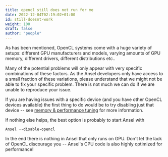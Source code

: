 ```yaml
---
title: opencl still does not run for me
date: 2022-12-04T02:19:02+01:00
id: still-doesnt-work
weight: 100
draft: false
author: "people"
---
```


As has been mentioned, OpenCL systems come with a huge variety of setups: different GPU manufacturers and models, varying amounts of GPU memory, different drivers, different distributions etc..

Many of the potential problems will only appear with very specific combinations of these factors. As the Ansel developers only have access to a small fraction of these variations, please understand that we might not be able to fix your specific problem. There is not much we can do if we are unable to reproduce your issue.

If you are having issues with a specific device (and you have other OpenCL devices available) the first thing to do would be to try disabling just that device -- see [memory & performance tuning](../mem-performance.md#device-specific-opencl-configuration) for more information.

If nothing else helps, the best option is probably to start Ansel with

`Ansel --disable-opencl`

In the end there is nothing in Ansel that only runs on GPU. Don't let the lack of OpenCL discourage you -- Ansel's CPU code is also highly optimized for performance!
